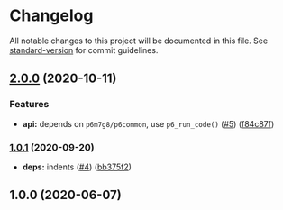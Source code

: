 # Changelog

All notable changes to this project will be documented in this file. See [standard-version](https://github.com/conventional-changelog/standard-version) for commit guidelines.

## [2.0.0](https://github.com/p6m7g8/p6df-R/compare/v1.0.1...v2.0.0) (2020-10-11)


### Features

* **api:** depends on `p6m7g8/p6common`, use `p6_run_code()` ([#5](https://github.com/p6m7g8/p6df-R/issues/5)) ([f84c87f](https://github.com/p6m7g8/p6df-R/commit/f84c87f78ae162e1382f6e2a9b11df7e454cf449))

### [1.0.1](https://github.com/p6m7g8/p6df-R/compare/v1.0.0...v1.0.1) (2020-09-20)


* **deps:** indents ([#4](https://github.com/p6m7g8/p6df-R/issues/4)) ([bb375f2](https://github.com/p6m7g8/p6df-R/commit/bb375f285a7a02929fac5aa7c2ac661f3e9d6474))

## 1.0.0 (2020-06-07)
